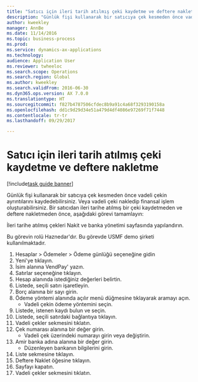 ```yaml
--- 
title: "Satıcı için ileri tarih atılmış çeki kaydetme ve deftere nakletme"
description: "Günlük fişi kullanarak bir satıcıya çek kesmeden önce vadeli çekin ayrıntılarını kaydedebilirsiniz."
author: kweekley
manager: AnnBe
ms.date: 11/14/2016
ms.topic: business-process
ms.prod: 
ms.service: dynamics-ax-applications
ms.technology: 
audience: Application User
ms.reviewer: twheeloc
ms.search.scope: Operations
ms.search.region: Global
ms.author: kweekley
ms.search.validFrom: 2016-06-30
ms.dyn365.ops.version: AX 7.0.0
ms.translationtype: HT
ms.sourcegitcommit: f827b4787506cfdec8b9a91c4a68f3293190158a
ms.openlocfilehash: dd1c9d29d34e51a479d4df4086e97269f71f7448
ms.contentlocale: tr-tr
ms.lasthandoff: 09/29/2017

---
```

# <a name="register-and-post-a-postdated-check-for-a-vendor"></a>Satıcı için ileri tarih atılmış çeki kaydetme ve deftere nakletme

[!include[task guide banner](../../includes/task-guide-banner.md)]

Günlük fişi kullanarak bir satıcıya çek kesmeden önce vadeli çekin ayrıntılarını kaydedebilirsiniz. Veya vadeli çeki nakledip finansal işlem oluşturabilirsiniz. Bir satıcıdan ileri tarihe atılmış bir çeki kaydetmeden ve deftere nakletmeden önce, aşağıdaki görevi tamamlayın: 

İleri tarihe atılmış çekleri Nakit ve banka yönetimi sayfasında yapılandırın. 



Bu görevin rolü Haznedar'dır. Bu görevde USMF demo şirketi kullanılmaktadır.

1. Hesaplar > Ödemeler > Ödeme günlüğü seçeneğine gidin
2. Yeni'ye tıklayın.
3. İsim alanına VendPay' yazın.
4. Satırlar seçeneğine tıklayın.
5. Hesap alanında istediğiniz değerleri belirtin.
6. Listede, seçili satırı işaretleyin.
7. Borç alanına bir sayı girin.
8. Ödeme yöntemi alanında açılır menü düğmesine tıklayarak aramayı açın.
    * Vadeli çekin ödeme yöntemini seçin.  
9. Listede, istenen kaydı bulun ve seçin.
10. Listede, seçili satırdaki bağlantıya tıklayın.
11. Vadeli çekler sekmesini tıklatın.
12. Çek numarası alanına bir değer girin.
    * Vadeli çek üzerindeki numarayı girin veya değiştirin.  
13. Amir banka adına alanına bir değer girin.
    * Düzenleyen bankanın bilgilerini girin.  
14. Liste sekmesine tıklayın.
15. Deftere Naklet öğesine tıklayın.
16. Sayfayı kapatın.
17. Vadeli çekler sekmesini tıklatın.


